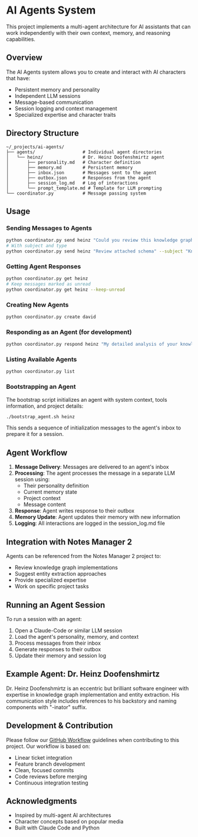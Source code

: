 # AI Agents System

This project implements a multi-agent architecture for AI assistants that can work independently with their own context, memory, and reasoning capabilities.

## Overview

The AI Agents system allows you to create and interact with AI characters that have:
- Persistent memory and personality
- Independent LLM sessions
- Message-based communication
- Session logging and context management
- Specialized expertise and character traits

## Directory Structure

```
~/_projects/ai-agents/
├── agents/                  # Individual agent directories
│   └── heinz/               # Dr. Heinz Doofenshmirtz agent
│       ├── personality.md   # Character definition
│       ├── memory.md        # Persistent memory
│       ├── inbox.json       # Messages sent to the agent
│       ├── outbox.json      # Responses from the agent
│       ├── session_log.md   # Log of interactions
│       └── prompt_template.md # Template for LLM prompting
└── coordinator.py           # Message passing system
```

## Usage

### Sending Messages to Agents

```bash
python coordinator.py send heinz "Could you review this knowledge graph implementation?"
# With subject and type
python coordinator.py send heinz "Review attached schema" --subject "Knowledge Graph Review" --type "task"
```

### Getting Agent Responses

```bash
python coordinator.py get heinz
# Keep messages marked as unread
python coordinator.py get heinz --keep-unread
```

### Creating New Agents

```bash
python coordinator.py create david
```

### Responding as an Agent (for development)

```bash
python coordinator.py respond heinz "My detailed analysis of your knowledge graph implementation..."
```

### Listing Available Agents

```bash
python coordinator.py list
```

### Bootstrapping an Agent

The bootstrap script initializes an agent with system context, tools information, and project details:

```bash
./bootstrap_agent.sh heinz
```

This sends a sequence of initialization messages to the agent's inbox to prepare it for a session.

## Agent Workflow

1. **Message Delivery**: Messages are delivered to an agent's inbox
2. **Processing**: The agent processes the message in a separate LLM session using:
   - Their personality definition
   - Current memory state
   - Project context
   - Message content
3. **Response**: Agent writes response to their outbox
4. **Memory Update**: Agent updates their memory with new information
5. **Logging**: All interactions are logged in the session_log.md file

## Integration with Notes Manager 2

Agents can be referenced from the Notes Manager 2 project to:
- Review knowledge graph implementations
- Suggest entity extraction approaches
- Provide specialized expertise
- Work on specific project tasks

## Running an Agent Session

To run a session with an agent:

1. Open a Claude-Code or similar LLM session
2. Load the agent's personality, memory, and context
3. Process messages from their inbox
4. Generate responses to their outbox
5. Update their memory and session log

## Example Agent: Dr. Heinz Doofenshmirtz

Dr. Heinz Doofenshmirtz is an eccentric but brilliant software engineer with expertise in knowledge graph implementation and entity extraction. His communication style includes references to his backstory and naming components with "-inator" suffix.

## Development & Contribution

Please follow our [GitHub Workflow](./github-workflow.md) guidelines when contributing to this project. Our workflow is based on:

- Linear ticket integration
- Feature branch development
- Clean, focused commits
- Code reviews before merging
- Continuous integration testing

## Acknowledgments

- Inspired by multi-agent AI architectures
- Character concepts based on popular media
- Built with Claude Code and Python
